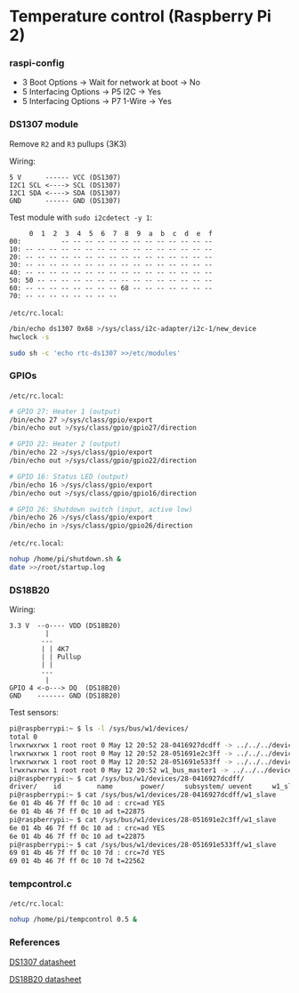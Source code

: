 Temperature control (Raspberry Pi 2)
====================================

### raspi-config
* 3 Boot Options -> Wait for network at boot -> No
* 5 Interfacing Options -> P5 I2C -> Yes
* 5 Interfacing Options -> P7 1-Wire -> Yes

### DS1307 module
Remove `R2` and `R3` pullups (3K3)

Wiring:
```
5 V      ------ VCC (DS1307)
I2C1 SCL <----> SCL (DS1307)
I2C1 SDA <----> SDA (DS1307)
GND      ------ GND (DS1307)
```

Test module with `sudo i2cdetect -y 1`:
```
     0  1  2  3  4  5  6  7  8  9  a  b  c  d  e  f
00:          -- -- -- -- -- -- -- -- -- -- -- -- -- 
10: -- -- -- -- -- -- -- -- -- -- -- -- -- -- -- -- 
20: -- -- -- -- -- -- -- -- -- -- -- -- -- -- -- -- 
30: -- -- -- -- -- -- -- -- -- -- -- -- -- -- -- -- 
40: -- -- -- -- -- -- -- -- -- -- -- -- -- -- -- -- 
50: 50 -- -- -- -- -- -- -- -- -- -- -- -- -- -- -- 
60: -- -- -- -- -- -- -- -- 68 -- -- -- -- -- -- -- 
70: -- -- -- -- -- -- -- --                        
```

`/etc/rc.local`:
```sh
/bin/echo ds1307 0x68 >/sys/class/i2c-adapter/i2c-1/new_device
hwclock -s
```

```sh
sudo sh -c 'echo rtc-ds1307 >>/etc/modules'
```

### GPIOs
`/etc/rc.local`:
```sh
# GPIO 27: Heater 1 (output)
/bin/echo 27 >/sys/class/gpio/export
/bin/echo out >/sys/class/gpio/gpio27/direction

# GPIO 22: Heater 2 (output)
/bin/echo 22 >/sys/class/gpio/export
/bin/echo out >/sys/class/gpio/gpio22/direction

# GPIO 16: Status LED (output)
/bin/echo 16 >/sys/class/gpio/export
/bin/echo out >/sys/class/gpio/gpio16/direction

# GPIO 26: Shutdown switch (input, active low)
/bin/echo 26 >/sys/class/gpio/export
/bin/echo in >/sys/class/gpio/gpio26/direction
```

`/etc/rc.local`:
```sh
nohup /home/pi/shutdown.sh &
date >>/root/startup.log
```

### DS18B20
Wiring:
```
3.3 V  --o---- VDD (DS18B20)
         |
        ---
        | | 4K7
        | | Pullup
        | |
        ---
         |
GPIO 4 <-o---> DQ  (DS18B20)
GND    ------- GND (DS18B20)
```

Test sensors:
```sh
pi@raspberrypi:~ $ ls -l /sys/bus/w1/devices/
total 0
lrwxrwxrwx 1 root root 0 May 12 20:52 28-0416927dcdff -> ../../../devices/w1_bus_master1/28-0416927dcdff
lrwxrwxrwx 1 root root 0 May 12 20:52 28-051691e2c3ff -> ../../../devices/w1_bus_master1/28-051691e2c3ff
lrwxrwxrwx 1 root root 0 May 12 20:52 28-051691e533ff -> ../../../devices/w1_bus_master1/28-051691e533ff
lrwxrwxrwx 1 root root 0 May 12 20:52 w1_bus_master1 -> ../../../devices/w1_bus_master1
pi@raspberrypi:~ $ cat /sys/bus/w1/devices/28-0416927dcdff/
driver/    id         name       power/     subsystem/ uevent     w1_slave
pi@raspberrypi:~ $ cat /sys/bus/w1/devices/28-0416927dcdff/w1_slave
6e 01 4b 46 7f ff 0c 10 ad : crc=ad YES
6e 01 4b 46 7f ff 0c 10 ad t=22875
pi@raspberrypi:~ $ cat /sys/bus/w1/devices/28-051691e2c3ff/w1_slave
6e 01 4b 46 7f ff 0c 10 ad : crc=ad YES
6e 01 4b 46 7f ff 0c 10 ad t=22875
pi@raspberrypi:~ $ cat /sys/bus/w1/devices/28-051691e533ff/w1_slave
69 01 4b 46 7f ff 0c 10 7d : crc=7d YES
69 01 4b 46 7f ff 0c 10 7d t=22562
```

### tempcontrol.c
`/etc/rc.local`:
```sh
nohup /home/pi/tempcontrol 0.5 &
```

### References
[DS1307 datasheet](https://datasheets.maximintegrated.com/en/ds/DS1307.pdf)

[DS18B20 datasheet](https://datasheets.maximintegrated.com/en/ds/DS18B20.pdf)

